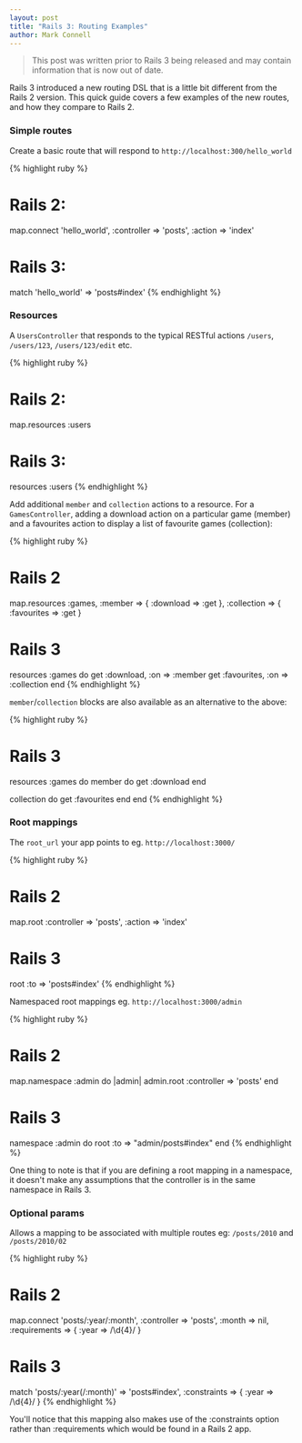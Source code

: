 ```yaml
---
layout: post
title: "Rails 3: Routing Examples"
author: Mark Connell
---
```


> This post was written prior to Rails 3 being released and may contain information that is now out of date.

Rails 3 introduced a new routing DSL that is a little bit different from the Rails 2 version. This quick guide covers a few examples of the new routes, and how they compare to Rails 2.

### Simple routes

Create a basic route that will respond to `http://localhost:300/hello_world`

{% highlight ruby %}
# Rails 2:
map.connect 'hello_world', :controller => 'posts', :action => 'index'

# Rails 3:
match 'hello_world' => 'posts#index'
{% endhighlight %}
### Resources

A `UsersController` that responds to the typical RESTful actions `/users`, `/users/123`, `/users/123/edit` etc.

{% highlight ruby %}
# Rails 2:
map.resources :users

# Rails 3:
resources :users
{% endhighlight %}

Add additional `member` and `collection` actions to a resource. For a `GamesController`, adding a download action on a particular game (member) and a favourites action to display a list of favourite games (collection):

{% highlight ruby %}
# Rails 2
map.resources :games, :member => { :download => :get }, :collection => { :favourites => :get }

# Rails 3
resources :games do
  get :download,   :on => :member
  get :favourites, :on => :collection
end
{% endhighlight %}

`member`/`collection` blocks are also available as an alternative to the above:

{% highlight ruby %}
# Rails 3
resources :games do
  member do
    get :download
  end

  collection do
    get :favourites
  end
end
{% endhighlight %}

### Root mappings
The `root_url` your app points to eg. `http://localhost:3000/`

{% highlight ruby %}
# Rails 2
map.root :controller => 'posts', :action => 'index'

# Rails 3
root :to => 'posts#index'
{% endhighlight %}

Namespaced root mappings eg. `http://localhost:3000/admin`

{% highlight ruby %}
# Rails 2
map.namespace :admin do |admin|
  admin.root :controller => 'posts'
end

# Rails 3
namespace :admin do
  root :to => "admin/posts#index"
end
{% endhighlight %}

One thing to note is that if you are defining a root mapping in a namespace, it doesn't make any assumptions that the controller is in the same namespace in Rails 3.

### Optional params
Allows a mapping to be associated with multiple routes eg: `/posts/2010` and `/posts/2010/02`

{% highlight ruby %}
# Rails 2
map.connect 'posts/:year/:month', :controller => 'posts',
            :month => nil, :requirements => { :year => /\d{4}/ }

# Rails 3
match 'posts/:year(/:month)' => 'posts#index', :constraints => { :year => /\d{4}/ }
{% endhighlight %}

You'll notice that this mapping also makes use of the :constraints option rather than :requirements which would be found in a Rails 2 app.
